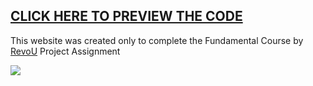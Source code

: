 <h2 style=""><a href="https://revou-fundamental-course.github.io/19-aug-24-fxttn05/" target="_blank">CLICK HERE TO PREVIEW THE CODE</a></h2>
<p>This website was created only to complete the Fundamental Course by <a href="https://revou.co" target="_blank">RevoU</a> Project Assignment</p>
<img src="https://github.com/user-attachments/assets/62bb9c56-eda9-4dfd-9fd9-d346ba5e0c44">
